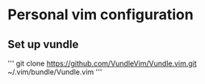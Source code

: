 # Personal vim configuration

## Set up vundle

'''
git clone https://github.com/VundleVim/Vundle.vim.git ~/.vim/bundle/Vundle.vim
'''
